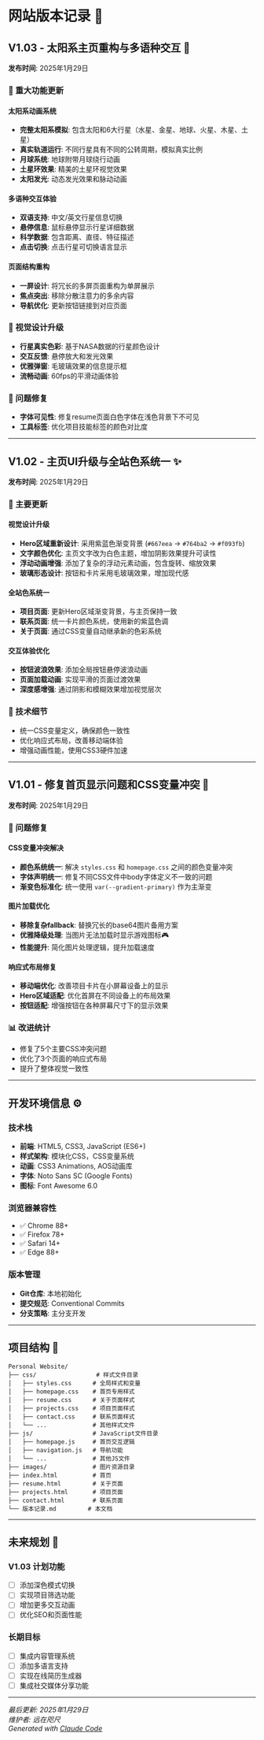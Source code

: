 # 网站版本记录 📝

## V1.03 - 太阳系主页重构与多语种交互 🚀
**发布时间**: 2025年1月29日

### 🌟 重大功能更新

#### 太阳系动画系统
- **完整太阳系模拟**: 包含太阳和6大行星（水星、金星、地球、火星、木星、土星）
- **真实轨道运行**: 不同行星具有不同的公转周期，模拟真实比例
- **月球系统**: 地球附带月球绕行动画
- **土星环效果**: 精美的土星环视觉效果
- **太阳发光**: 动态发光效果和脉动动画

#### 多语种交互体验
- **双语支持**: 中文/英文行星信息切换
- **悬停信息**: 鼠标悬停显示行星详细数据
- **科学数据**: 包含距离、直径、特征描述
- **点击切换**: 点击行星可切换语言显示

#### 页面结构重构
- **一屏设计**: 将冗长的多屏页面重构为单屏展示
- **焦点突出**: 移除分散注意力的多余内容
- **导航优化**: 更新按钮链接到对应页面

### 🎨 视觉设计升级
- **行星真实色彩**: 基于NASA数据的行星颜色设计
- **交互反馈**: 悬停放大和发光效果
- **优雅弹窗**: 毛玻璃效果的信息提示框
- **流畅动画**: 60fps的平滑动画体验

### 🔧 问题修复
- **字体可见性**: 修复resume页面白色字体在浅色背景下不可见
- **工具标签**: 优化项目技能标签的颜色对比度

---

## V1.02 - 主页UI升级与全站色系统一 ✨
**发布时间**: 2025年1月29日

### 🎨 主要更新

#### 视觉设计升级
- **Hero区域重新设计**: 采用紫蓝色渐变背景 (`#667eea` → `#764ba2` → `#f093fb`)
- **文字颜色优化**: 主页文字改为白色主题，增加阴影效果提升可读性
- **浮动动画增强**: 添加了复杂的浮动元素动画，包含旋转、缩放效果
- **玻璃形态设计**: 按钮和卡片采用毛玻璃效果，增加现代感

#### 全站色系统一
- **项目页面**: 更新Hero区域渐变背景，与主页保持一致
- **联系页面**: 统一卡片颜色系统，使用新的紫蓝色调
- **关于页面**: 通过CSS变量自动继承新的色彩系统

#### 交互体验优化
- **按钮波浪效果**: 添加全局按钮悬停波浪动画
- **页面加载动画**: 实现平滑的页面过渡效果
- **深度感增强**: 通过阴影和模糊效果增加视觉层次

### 🔧 技术细节
- 统一CSS变量定义，确保颜色一致性
- 优化响应式布局，改善移动端体验
- 增强动画性能，使用CSS3硬件加速

---

## V1.01 - 修复首页显示问题和CSS变量冲突 🔧
**发布时间**: 2025年1月29日

### 🐛 问题修复

#### CSS变量冲突解决
- **颜色系统统一**: 解决 `styles.css` 和 `homepage.css` 之间的颜色变量冲突
- **字体声明统一**: 修复不同CSS文件中body字体定义不一致的问题
- **渐变色标准化**: 统一使用 `var(--gradient-primary)` 作为主渐变

#### 图片加载优化
- **移除复杂fallback**: 替换冗长的base64图片备用方案
- **优雅降级处理**: 当图片无法加载时显示游戏图标🎮
- **性能提升**: 简化图片处理逻辑，提升加载速度

#### 响应式布局修复
- **移动端优化**: 改善项目卡片在小屏幕设备上的显示
- **Hero区域适配**: 优化首屏在不同设备上的布局效果
- **按钮适配**: 增强按钮在各种屏幕尺寸下的显示效果

### 📊 改进统计
- 修复了5个主要CSS冲突问题
- 优化了3个页面的响应式布局
- 提升了整体视觉一致性

---

## 开发环境信息 ⚙️

### 技术栈
- **前端**: HTML5, CSS3, JavaScript (ES6+)
- **样式架构**: 模块化CSS，CSS变量系统
- **动画**: CSS3 Animations, AOS动画库
- **字体**: Noto Sans SC (Google Fonts)
- **图标**: Font Awesome 6.0

### 浏览器兼容性
- ✅ Chrome 88+
- ✅ Firefox 78+
- ✅ Safari 14+
- ✅ Edge 88+

### 版本管理
- **Git仓库**: 本地初始化
- **提交规范**: Conventional Commits
- **分支策略**: 主分支开发

---

## 项目结构 📁

```
Personal Website/
├── css/                 # 样式文件目录
│   ├── styles.css      # 全局样式和变量
│   ├── homepage.css    # 首页专用样式
│   ├── resume.css      # 关于页面样式
│   ├── projects.css    # 项目页面样式
│   ├── contact.css     # 联系页面样式
│   └── ...             # 其他样式文件
├── js/                 # JavaScript文件目录
│   ├── homepage.js     # 首页交互逻辑
│   ├── navigation.js   # 导航功能
│   └── ...             # 其他JS文件
├── images/             # 图片资源目录
├── index.html          # 首页
├── resume.html         # 关于页面
├── projects.html       # 项目页面
├── contact.html        # 联系页面
└── 版本记录.md         # 本文档
```

---

## 未来规划 🚀

### V1.03 计划功能
- [ ] 添加深色模式切换
- [ ] 实现项目筛选功能
- [ ] 增加更多交互动画
- [ ] 优化SEO和页面性能

### 长期目标
- [ ] 集成内容管理系统
- [ ] 添加多语言支持
- [ ] 实现在线简历生成器
- [ ] 集成社交媒体分享功能

---

*最后更新: 2025年1月29日*  
*维护者: 远在咫尺*  
*Generated with [Claude Code](https://claude.ai/code)*